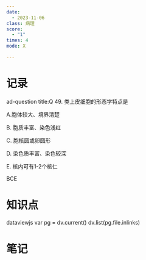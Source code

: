 ```yaml
---
date:
  - 2023-11-06
class: 病理
score:
  - "1"
times: 4
mode: X

---
```



记录
==
ad-question
title:Q
49. 类上皮细胞的形态学特点是

A.胞体较大、境界清楚

B. 胞质丰富、染色浅红

C. 胞核圆或卵圆形

D. 染色质丰富、染色较深

E. 核内可有1-2个核仁



BCE


知识点
==
dataviewjs
var pg = dv.current()
dv.list(pg.file.inlinks)


笔记
==